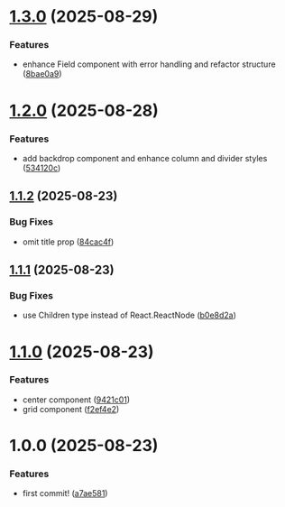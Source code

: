 # [1.3.0](https://github.com/budchirp/trash-ui/compare/components-v1.2.0...components-v1.3.0) (2025-08-29)


### Features

* enhance Field component with error handling and refactor structure ([8bae0a9](https://github.com/budchirp/trash-ui/commit/8bae0a9e81ec93109e4cec46b64b17cdd7e0cf53))

# [1.2.0](https://github.com/budchirp/trash-ui/compare/components-v1.1.2...components-v1.2.0) (2025-08-28)


### Features

* add backdrop component and enhance column and divider styles ([534120c](https://github.com/budchirp/trash-ui/commit/534120ce43bdbe58fc90168705070cbcbccea6bf))

## [1.1.2](https://github.com/budchirp/trash-ui/compare/components-v1.1.1...components-v1.1.2) (2025-08-23)


### Bug Fixes

* omit title prop ([84cac4f](https://github.com/budchirp/trash-ui/commit/84cac4fee41644772552e2e93d2e79954ccfd1bf))

## [1.1.1](https://github.com/budchirp/trash-ui/compare/components-v1.1.0...components-v1.1.1) (2025-08-23)


### Bug Fixes

* use Children type instead of React.ReactNode ([b0e8d2a](https://github.com/budchirp/trash-ui/commit/b0e8d2ad0d1a28f0f728c918c129c04d3f495b9a))

# [1.1.0](https://github.com/budchirp/trash-ui/compare/components-v1.0.0...components-v1.1.0) (2025-08-23)


### Features

* center component ([9421c01](https://github.com/budchirp/trash-ui/commit/9421c017519ed24845b896120c2c65d7f8853f71))
* grid component ([f2ef4e2](https://github.com/budchirp/trash-ui/commit/f2ef4e26955c5216707caa97deef472ebbcbf5f2))

# 1.0.0 (2025-08-23)


### Features

* first commit! ([a7ae581](https://github.com/budchirp/trash-ui/commit/a7ae581998f8b2fb05ab80cb1ca516124e043cff))
